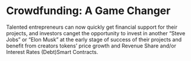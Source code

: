 # Crowdfunding: A Game Changer


 Talented entrepreneurs can now quickly get financial support for their projects, and investors canget the opportunity to invest in another “Steve Jobs” or “Elon Musk” at the early stage of success of their projects and benefit from creators tokens’ price growth and Revenue Share and/or Interest Rates (Debt)Smart Contracts.
